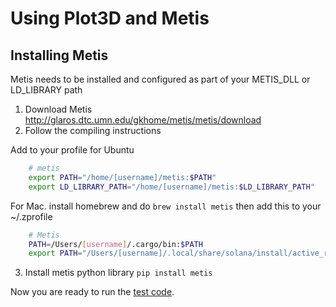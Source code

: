 # Using Plot3D and Metis 

## Installing Metis
Metis needs to be installed and configured as part of your METIS_DLL or LD_LIBRARY path 

1. Download Metis http://glaros.dtc.umn.edu/gkhome/metis/metis/download 
2. Follow the compiling instructions

Add to your profile for Ubuntu
```bash
    # metis
    export PATH="/home/[username]/metis:$PATH"
    export LD_LIBRARY_PATH="/home/[username]/metis:$LD_LIBRARY_PATH"
```

For Mac. install homebrew and do `brew install metis` then add this to your ~/.zprofile 
```bash
    # Metis
    PATH=/Users/[username]/.cargo/bin:$PATH
    export PATH="/Users/[username]/.local/share/solana/install/active_release/bin:$PATH"
```

3. Install metis python library `pip install metis`

Now you are ready to run the [test code](https://github.com/nasa/Plot3D_utilities/blob/main/python/examples/metis-block-graph/ghtcon_to_ddcmp.py).
